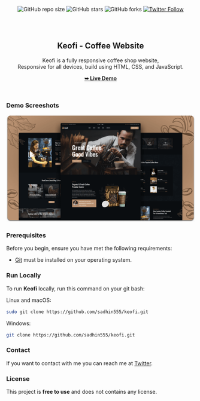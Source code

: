 <div align="center">
  
  ![GitHub repo size](https://img.shields.io/github/repo-size/sadhin555/keofi)
  ![GitHub stars](https://img.shields.io/github/stars/sadhin555/keofi?style=social)
  ![GitHub forks](https://img.shields.io/github/forks/sadhin555/keofi?style=social)
[![Twitter Follow](https://img.shields.io/twitter/follow/sadhin555?style=social)](https://twitter.com/intent/follow?screen_name=sadhin555)

  <br />
  <br />

  <h2 align="center">Keofi - Coffee Website</h2>

  Keofi is a fully responsive coffee shop website, <br />Responsive for all devices, build using HTML, CSS, and JavaScript.

  <a href="https://sadhin555.github.io/keofi/"><strong>➥ Live Demo</strong></a>

</div>

<br />

### Demo Screeshots

![Keofi Desktop Demo](./readme-images/desktop.png "Desktop Demo")

### Prerequisites

Before you begin, ensure you have met the following requirements:

* [Git](https://git-scm.com/downloads "Download Git") must be installed on your operating system.

### Run Locally

To run **Keofi** locally, run this command on your git bash:

Linux and macOS:

```bash
sudo git clone https://github.com/sadhin555/keofi.git
```

Windows:

```bash
git clone https://github.com/sadhin555/keofi.git
```

### Contact

If you want to contact with me you can reach me at [Twitter](https://www.twitter.com/sadhin555).

### License

This project is **free to use** and does not contains any license.
